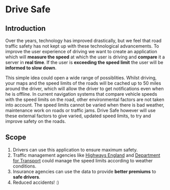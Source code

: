 # Drive Safe

## Introduction

Over the years, technology has improved drastically, but we feel that road traffic safety has not kept up with these technological advancements. To improve the user experience of driving we want to create an application which will **measure the speed** at which the user is driving and **compare** it a server in **real time**. If the user is **exceeding the speed limit** the user will be **informed to slow down**.

This simple idea could open a wide range of possiblities. Whilst driving, your maps and the speed limits of the roads will be cached up to 50 miles around the driver, which will allow the driver to get notifications even when he is offline. In current navigation systems that compare vehicle speeds with the speed limits on the road, other environmental factors are not taken into account. The speed limits cannot be varied when there is bad weather, maintenance work on roads or traffic jams. Drive Safe however will use these external factors to give varied, updated speed limits, to try and improve safety on the roads.

## Scope

1. Drivers can use this application to ensure maximum safety.
2. Traffic management agencies like [Highways England](http://www.highways.gov.uk/traffic-information/) and [Department for Transport](https://www.gov.uk/government/organisations/department-for-transport) could manage the speed limits according to weather conditions.
3. Insurance agencies can use the data to provide **better premiums** to **safe drivers**.
4. Reduced accidents! :)
